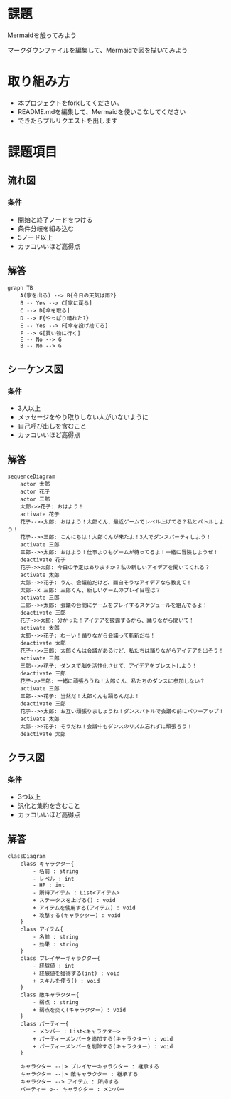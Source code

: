 # 課題
Mermaidを触ってみよう

マークダウンファイルを編集して、Mermaidで図を描いてみよう

# 取り組み方
* 本プロジェクトをforkしてください。
* README.mdを編集して、Mermaidを使いこなしてください
* できたらプルリクエストを出します

# 課題項目
## 流れ図
### 条件
- 開始と終了ノードをつける
- 条件分岐を組み込む
- 5ノード以上
- カッコいいほど高得点

## 解答
```mermaid
graph TB
    A(家を出る) --> B{今日の天気は雨?}
    B -- Yes --> C[家に戻る]
    C --> D[傘を取る]
    D --> E{やっぱり晴れた?}
    E -- Yes --> F[傘を投げ捨てる]
    F --> G[買い物に行く]
    E -- No --> G
    B -- No --> G
```

## シーケンス図
### 条件
- 3人以上
- メッセージをやり取りしない人がいないように
- 自己呼び出しを含むこと
- カッコいいほど高得点

## 解答
```mermaid
sequenceDiagram
    actor 太郎
    actor 花子
    actor 三郎
    太郎->>花子: おはよう！
    activate 花子
    花子-->>太郎: おはよう！太郎くん、最近ゲームでレベル上げてる？私とバトルしよう！
    花子-->>三郎: こんにちは！太郎くんが来たよ！3人でダンスパーティしよう！
    activate 三郎
    三郎-->>太郎: おはよう！仕事よりもゲームが待ってるよ！一緒に冒険しようぜ！
    deactivate 花子
    花子->>太郎: 今日の予定はありますか？私の新しいアイデアを聞いてくれる？
    activate 太郎
    太郎-->>花子: うん、会議前だけど、面白そうなアイデアなら教えて！
    太郎--x 三郎: 三郎くん、新しいゲームのプレイ日程は？
    activate 三郎
    三郎-->>太郎: 会議の合間にゲームをプレイするスケジュールを組んでるよ！
    deactivate 三郎
    花子->>太郎: 分かった！アイデアを披露するから、踊りながら聞いて！
    activate 太郎
    太郎-->>花子: わーい！踊りながら会議って斬新だね！
    deactivate 太郎
    花子-->>三郎: 太郎くんは会議があるけど、私たちは踊りながらアイデアを出そう！
    activate 三郎
    三郎-->>花子: ダンスで脳を活性化させて、アイデアをブレストしよう！
    deactivate 三郎
    花子->>三郎: 一緒に頑張ろうね！太郎くん、私たちのダンスに参加しない？
    activate 三郎
    三郎-->>花子: 当然だ！太郎くんも踊るんだよ！
    deactivate 三郎
    花子-->>太郎: お互い頑張りましょうね！ダンスバトルで会議の前にパワーアップ！
    activate 太郎
    太郎-->>花子: そうだね！会議中もダンスのリズム忘れずに頑張ろう！
    deactivate 太郎

```

## クラス図

### 条件
- 3つ以上
- 汎化と集約を含むこと
- カッコいいほど高得点

## 解答
```mermaid
classDiagram
    class キャラクター{
        - 名前 : string
        - レベル : int
        - HP : int
        - 所持アイテム : List<アイテム>
        + ステータスを上げる() : void
        + アイテムを使用する(アイテム) : void
        + 攻撃する(キャラクター) : void
    }
    class アイテム{
        - 名前 : string
        - 効果 : string
    }
    class プレイヤーキャラクター{
        - 経験値 : int
        + 経験値を獲得する(int) : void
        + スキルを使う() : void
    }
    class 敵キャラクター{
        - 弱点 : string
        + 弱点を突く(キャラクター) : void
    }
    class パーティー{
        - メンバー : List<キャラクター>
        + パーティーメンバーを追加する(キャラクター) : void
        + パーティーメンバーを削除する(キャラクター) : void
    }

    キャラクター --|> プレイヤーキャラクター : 継承する
    キャラクター --|> 敵キャラクター : 継承する
    キャラクター --> アイテム : 所持する
    パーティー o-- キャラクター : メンバー

```

